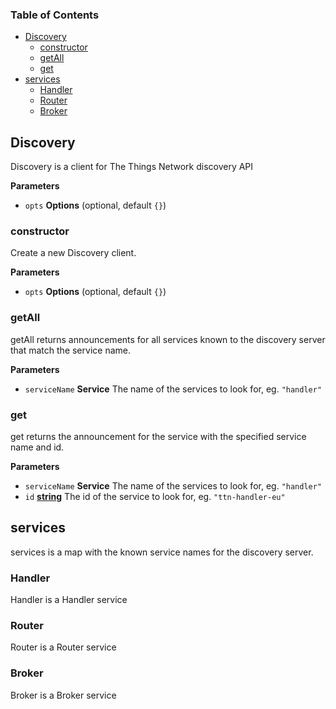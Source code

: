 <!-- Generated by documentation.js. Update this documentation by updating the source code. -->

### Table of Contents

-   [Discovery](#discovery)
    -   [constructor](#constructor)
    -   [getAll](#getall)
    -   [get](#get)
-   [services](#services)
    -   [Handler](#handler)
    -   [Router](#router)
    -   [Broker](#broker)

## Discovery

Discovery is a client for The Things Network discovery API

**Parameters**

-   `opts` **Options**  (optional, default `{}`)

### constructor

Create a new Discovery client.

**Parameters**

-   `opts` **Options**  (optional, default `{}`)

### getAll

getAll returns announcements for all services known to
the discovery server that match the service name.

**Parameters**

-   `serviceName` **Service** The name of the services to look for, eg. `"handler"`

### get

get returns the announcement for the service with the
specified service name and id.

**Parameters**

-   `serviceName` **Service** The name of the services to look for, eg. `"handler"`
-   `id` **[string](https://developer.mozilla.org/en-US/docs/Web/JavaScript/Reference/Global_Objects/String)** The id of the service to look for, eg. `"ttn-handler-eu"`

## services

services is a map with the known service names for the discovery server.

### Handler

Handler is a Handler service

### Router

Router is a Router service

### Broker

Broker is a Broker service
